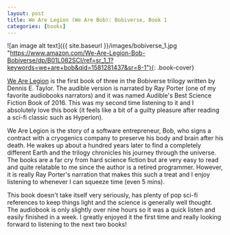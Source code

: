 ```yaml
---
layout: post
title: We Are Legion (We Are Bob): Bobiverse, Book 1
categories: [books]
---
```


![an image alt text]({{ site.baseurl }}/images/bobiverse_1.jpg "https://www.amazon.com/We-Are-Legion-Bob-Bobiverse/dp/B01L082SCI/ref=sr_1_1?keywords=we+are+bob&qid=1581281437&sr=8-1"){: .book-cover}

[We Are Legion](https://www.amazon.com/We-Are-Legion-Bob-Bobiverse/dp/B01L082SCI/ref=sr_1_1?keywords=we+are+bob&qid=1581281437&sr=8-1) 
is the first book of three in the Bobiverse trilogy written by Dennis E. Taylor. The audible version is narrated by Ray Porter (one of my
favorite audiobooks narrators) and it was named Audible's Best Science Fiction Book of 2016. This was my second time listening to it and I
absolutely love this book (it feels like a bit of a guilty pleasure after reading a sci-fi classic such as Hyperion).

We Are Legion is the story of a software entrepreneur, Bob, who signs a contract with a cryogenics company to preserve his body and brain after his death. He wakes up about
a hundred years later to find a completely different Earth and the trilogy chronicles his journey through the universe. The books are a far
cry from hard science fiction but are very easy to read and quite relatable to me since the author is a retired programmer. However, it is
really Ray Porter's narration that makes this such a treat and I enjoy listening to whenever I can squeeze time (even 5 mins).

This book doesn't take itself very seriously, has plenty of pop sci-fi references to keep things light and the science is generally well
thought. The audiobook is only slightly over nine hours so it was a quick listen and easily finished in a week. I greatly enjoyed it the
first time and really looking forward to listening to the next two books!
